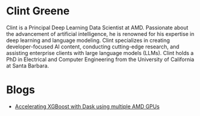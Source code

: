 <head>
  <meta charset="UTF-8">
  <meta name="description" content="Clint Greene">
  <meta name="keywords" content="AMD GPU, MI300, MI250, ROCm, blog, contributor, blog author">
</head>

# Clint Greene

Clint is a Principal Deep Learning Data Scientist at AMD. Passionate about the advancement of artificial intelligence, he is renowned for his expertise in deep learning and language modeling. Clint specializes
in creating developer-focused AI content, conducting cutting-edge research, and assisting enterprise
clients with large language models (LLMs). Clint holds a PhD in Electrical and Computer Engineering
from the University of California at Santa Barbara.

# Blogs

* [Accelerating XGBoost with Dask using multiple AMD GPUs](../artificial-intelligence/005-xgboost-multi-gpu/README.md)
